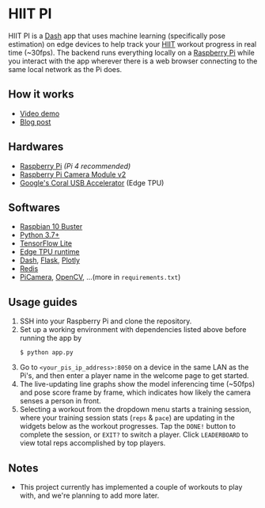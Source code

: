 # HIIT PI

HIIT PI is a [Dash](https://dash.plot.ly/) app that uses machine learning (specifically pose estimation) on edge devices to help track your [HIIT](https://en.wikipedia.org/wiki/High-intensity_interval_training) workout progress in real time (~30fps). The backend runs everything locally on a [Raspberry Pi](https://www.raspberrypi.org/) while you interact with the app wherever there is a web browser connecting to the same local network as the Pi does.

## How it works
* [Video demo](https://youtu.be/eErfWulipiA)
* [Blog post](https://iamjameswong.com/2020-04-06-building-a-home-hiit-workout-trainer/)

## Hardwares
* [Raspberry Pi](https://www.raspberrypi.org/products/raspberry-pi-4-model-b/) *(Pi 4 recommended)*
* [Raspberry Pi Camera Module v2](https://www.raspberrypi.org/products/camera-module-v2/)
* [Google's Coral USB Accelerator](https://coral.ai/products/accelerator/) (Edge TPU)

## Softwares
* [Raspbian 10 Buster](https://www.raspberrypi.org/downloads/raspbian/)
* [Python 3.7+](https://www.python.org/)
* [TensorFlow Lite](https://www.tensorflow.org/lite/guide/python)
* [Edge TPU runtime](https://coral.ai/docs/accelerator/get-started/)
* [Dash](https://plotly.com/dash/), [Flask](https://flask.palletsprojects.com/), [Plotly](https://plot.ly/)
* [Redis](https://redis.io/topics/ARM)
* [PiCamera](https://picamera.readthedocs.io/), [OpenCV](https://opencv.org/), ...(more in `requirements.txt`)

## Usage guides
1. SSH into your Raspberry Pi and clone the repository.
2. Set up a working environment with dependencies listed above before running the app by
   ```
   $ python app.py
   ```
3. Go to `<your_pis_ip_address>:8050` on a device in the same LAN as the Pi's, and then enter a player name in the welcome page to get started.
4. The live-updating line graphs show the model inferencing time (~50fps) and pose score frame by frame, which indicates how likely the camera senses a person in front.
5. Selecting a workout from the dropdown menu starts a training session, where your training session stats (`reps` & `pace`) are updating in the widgets below as the workout progresses. Tap the `DONE!` button to complete the session, or `EXIT?` to switch a player. Click `LEADERBOARD` to view total reps accomplished by top players.

## Notes
* This project currently has implemented a couple of workouts to play with, and we're planning to add more later.